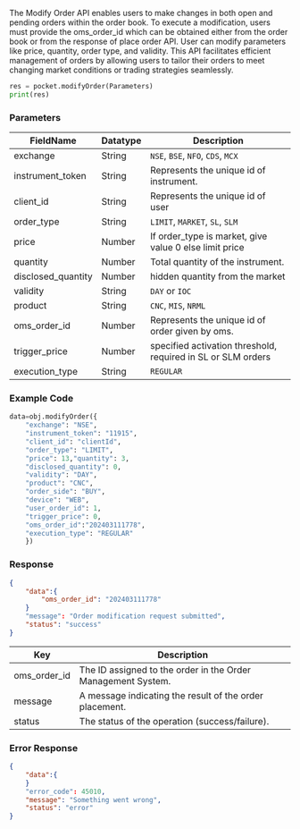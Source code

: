<!-- ## Modifying a regular order -->
The Modify Order API enables users to make changes in both open and pending orders within the order book. To execute a modification, users must provide the oms_order_id which can be obtained either from the order book or from the response of place order API. User can modify parameters like  price, quantity, order type, and validity. This API facilitates efficient management of orders by allowing users to tailor their orders to meet changing market conditions or trading strategies seamlessly.


```python
res = pocket.modifyOrder(Parameters)
print(res)
```


### Parameters

| FieldName          | Datatype | Description                                    |
|--------------------|----------|------------------------------------------------|
| exchange           | String   | `NSE`, `BSE`, `NFO`, `CDS`, `MCX`                       |
| instrument_token   | String   | Represents the unique id of instrument.        |
| client_id          | String   | Represents the unique id of user  |
| order_type         | String   | `LIMIT`, `MARKET`, `SL`, `SLM`                        |
| price              | Number   | If order_type is market, give value 0 else limit price                              |
| quantity           | Number   | Total quantity of the instrument.                              |
| disclosed_quantity | Number   | hidden quantity from the market                   |
| validity           | String   | `DAY` or `IOC`                                     |
| product            | String   | `CNC`, `MIS`, `NRML`                                 |
| oms_order_id       | Number   | Represents the unique id of order given by oms.|
| trigger_price      | Number   | specified activation threshold, required in SL or SLM orders                              |
| execution_type     | String   | `REGULAR`                          |


### Example Code
```python
data=obj.modifyOrder({
    "exchange": "NSE",
    "instrument_token": "11915",
    "client_id": "clientId",
    "order_type": "LIMIT",
    "price": 13,"quantity": 3,
    "disclosed_quantity": 0,
    "validity": "DAY",
    "product": "CNC",
    "order_side": "BUY",
    "device": "WEB",
    "user_order_id": 1,
    "trigger_price": 0,
    "oms_order_id":"202403111778",
    "execution_type": "REGULAR"
    })
```



### Response
```json
{
    "data":{
        "oms_order_id": "202403111778"
    }
    "message": "Order modification request submitted",
    "status": "success"
}
```

| Key           | Description                                |
|---------------|--------------------------------------------|
| oms_order_id  | The ID assigned to the order in the Order Management System. |
| message       | A message indicating the result of the order placement. |
| status        | The status of the operation (success/failure). |

### Error Response 
```json
{
    "data":{
    }
    "error_code": 45010,
    "message": "Something went wrong",
    "status": "error"
}
```
